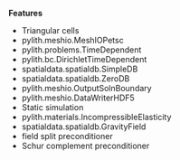 
**Features**

* Triangular cells
* pylith.meshio.MeshIOPetsc
* pylith.problems.TimeDependent
* pylith.bc.DirichletTimeDependent
* spatialdata.spatialdb.SimpleDB
* spatialdata.spatialdb.ZeroDB
* pylith.meshio.OutputSolnBoundary
* pylith.meshio.DataWriterHDF5
* Static simulation
* pylith.materials.IncompressibleElasticity
* spatialdata.spatialdb.GravityField
* field split preconditioner
* Schur complement preconditioner
